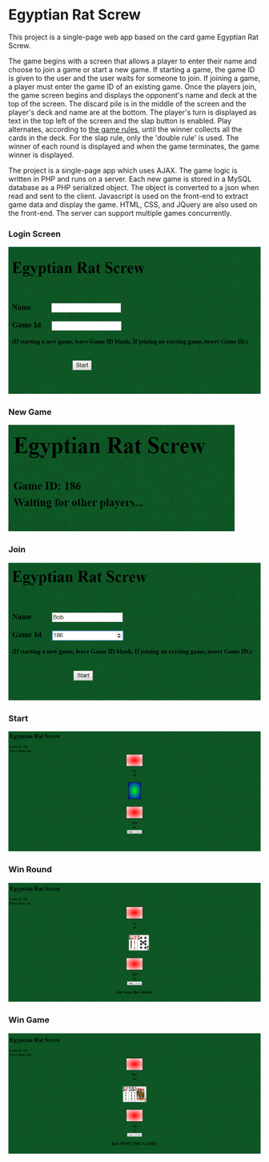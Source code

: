 # Egyptian Rat Screw
This project is a single-page web app based on the card game Egyptian Rat Screw.

The game begins with a screen that allows a player to enter their name and choose to join a game or start a new game. If starting a game, the game ID is given to the user and the user waits for someone to join. If joining a game, a player must enter the game ID of an existing game. Once the players join, the game screen begins and displays the opponent's name and deck at the top of the screen. The discard pile is in the middle of the screen and the player's deck and name are at the bottom. The player's turn is displayed as text in the top left of the screen and the slap button is enabled. Play alternates, according to [the game rules](https://bicyclecards.com/how-to-play/egyptian-rat-screw/), until the winner collects all the cards in the deck. For the slap rule, only the 'double rule' is used. The winner of each round is displayed and when the game terminates, the game winner is displayed.

The project is a single-page app which uses AJAX. The game logic is written in PHP and runs on a server. Each new game is stored in a MySQL database as a PHP serialized object. The object is converted to a json when read and sent to the client. Javascript is used on the front-end to extract game data and display the game. HTML, CSS, and JQuery are also used on the front-end. The server can support multiple games concurrently.

### Login Screen
![Login Screen](screenshots/login.png "Login Screen")

### New Game
![New Game](screenshots/new_game.png?raw=true "New Game")

### Join
![Join](screenshots/join.png?raw=true "Join")

### Start
![Start](screenshots/start.png?raw=true "Start")

### Win Round
![Win Round](screenshots/win_round.png?raw=true "Win Round")

### Win Game
![Win Game](screenshots/win_game.png?raw=true "Win Game")
